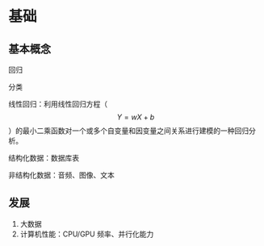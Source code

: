 # 基础

## 基本概念

回归

分类

线性回归：利用线性回归方程（ $$Y = wX + b$$ ）的最小二乘函数对一个或多个自变量和因变量之间关系进行建模的一种回归分析。

结构化数据：数据库表

非结构化数据：音频、图像、文本



## 发展

1. 大数据
2. 计算机性能：CPU/GPU 频率、并行化能力



